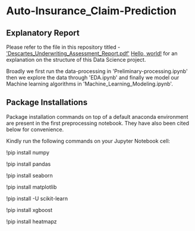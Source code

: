 # Auto-Insurance_Claim-Prediction

## Explanatory Report 
Please refer to the file in this repository titled - ['Descartes_Underwriting_Assessment_Report.pdf'](https://github.com/ranganathvaikuntham/Auto-Insurance_Claim-Prediction/blob/main/Descartes_Underwriting_Assessment_Report.pdf)  <a href="http://example.com/" target="_blank">Hello, world!</a>
 for an explanation on the structure of this Data Science project.

Broadly we first run the data-processing in 'Preliminary-processing.ipynb' then we explore the data through 'EDA.ipynb' and finally we model our Machine learning algorithms in 'Machine_Learning_Modeling.ipynb'.

## Package Installations
Package installation commands on top of a default anaconda environment are present in the first preprocessing notebook. They have also been cited below for convenience.

Kindly run the following commands on your Jupyter Notebook cell:

!pip install numpy 

!pip install pandas 

!pip install seaborn 

!pip install matplotlib 

!pip install -U scikit-learn

!pip install xgboost

!pip install heatmapz

